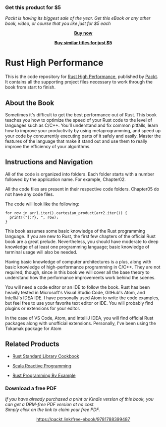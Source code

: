 
### Get this product for $5

<i>Packt is having its biggest sale of the year. Get this eBook or any other book, video, or course that you like just for $5 each</i>


<b><p align='center'>[Buy now](https://packt.link/9781788399487)</p></b>


<b><p align='center'>[Buy similar titles for just $5](https://subscription.packtpub.com/search)</p></b>


# Rust High Performance
This is the code repository for [Rust High Performance](https://www.packtpub.com/application-development/rust-high-performance?utm_source=github&utm_medium=repository&utm_campaign=9781788399487), published by [Packt](https://www.packtpub.com/?utm_source=github). It contains all the supporting project files necessary to work through the book from start to finish.
## About the Book
Sometimes it's difficult to get the best performance out of Rust. This book teaches you how to optimize the speed of your Rust code to the level of languages such as C/C++. You'll understand and fix common pitfalls, learn how to improve your productivity by using metaprogramming, and speed up your code by concurrently executing parts of it safely and easily. Master the features of the language that make it stand out and use them to really improve the efficiency of your algorithms.
## Instructions and Navigation
All of the code is organized into folders. Each folder starts with a number followed by the application name. For example, Chapter02.

All the code files are present in their respective code folders. Chapter05 do not have any code files.

The code will look like the following:
```
for row in arr1.iter().cartesian_product(arr2.iter()) {
  print!("{:?}, ", row);
}
```

This book assumes some basic knowledge of the Rust programming language. If you are new to Rust, the first few chapters of the official Rust book are a great prelude. Nevertheless, you should have moderate to deep knowledge of at least one programming language; basic knowledge of terminal usage will also be needed.

Having basic knowledge of computer architectures is a plus, along with basic knowledge of high-performance programming in C/C++. They are not required, though, since in this book we will cover all the base theory to understand how the performance improvements work behind the scenes.

You will need a code editor or an IDE to follow the book. Rust has been heavily tested in Microsoft's Visual Studio Code, GitHub's Atom, and IntelliJ's IDEA IDE. I have personally used Atom to write the code examples, but feel free to use your favorite text editor or IDE. You will probably find plugins or extensions for your editor.

In the case of VS Code, Atom, and IntelliJ IDEA, you will find official Rust packages along with unofficial extensions. Personally, I've been using the Tokamak package for Atom

## Related Products
* [Rust Standard Library Cookbook](https://www.packtpub.com/application-development/rust-standard-library-cookbook?utm_source=github&utm_medium=repository&utm_campaign=9781788623926)

* [Scala Reactive Programming](https://www.packtpub.com/application-development/scala-reactive-programming?utm_source=github&utm_medium=repository&utm_campaign=9781787288645)

* [Rust Programming By Example](https://www.packtpub.com/application-development/rust-programming-example?utm_source=github&utm_medium=repository&utm_campaign=9781788390637)
### Download a free PDF

 <i>If you have already purchased a print or Kindle version of this book, you can get a DRM-free PDF version at no cost.<br>Simply click on the link to claim your free PDF.</i>
<p align="center"> <a href="https://packt.link/free-ebook/9781788399487">https://packt.link/free-ebook/9781788399487 </a> </p>